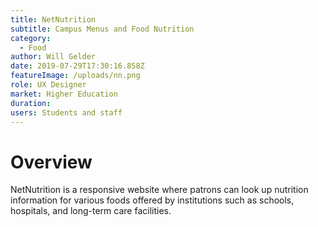 ```yaml
---
title: NetNutrition
subtitle: Campus Menus and Food Nutrition
category:
  - Food
author: Will Gelder
date: 2019-07-29T17:30:16.858Z
featureImage: /uploads/nn.png
role: UX Designer
market: Higher Education
duration:
users: Students and staff
---
```


# Overview

NetNutrition is a responsive website where patrons can look up nutrition information for various foods offered by institutions such as schools, hospitals, and long-term care facilities.

